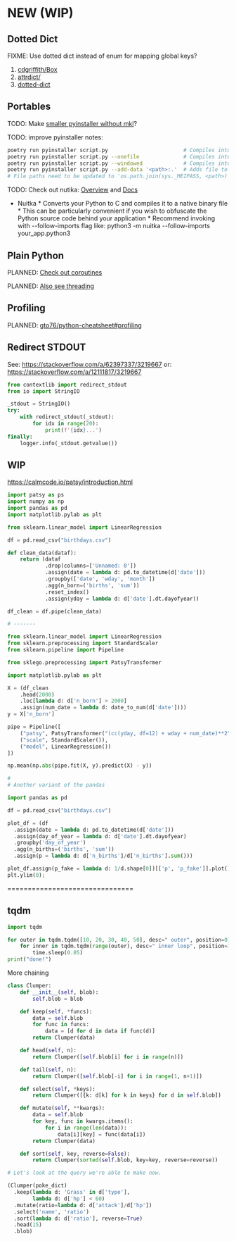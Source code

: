 # NEW (WIP)

## Dotted Dict

FIXME: Use dotted dict instead of enum for mapping global keys?

1. [cdgriffith/Box](https://github.com/cdgriffith/Box)
1. [attrdict/](https://pypi.org/project/attrdict/)
1. [dotted-dict](https://pypi.org/project/dotted-dict/)

## Portables

TODO: Make [smaller pyinstaller without mkl](https://docs.anaconda.com/mkl-optimizations/)?

TODO: improve pyinstaller notes:

```sh
poetry run pyinstaller script.py                        # Compiles into './dist/script' directory.
poetry run pyinstaller script.py --onefile              # Compiles into './dist/script' console app.
poetry run pyinstaller script.py --windowed             # Compiles into './dist/script' windowed app.
poetry run pyinstaller script.py --add-data '<path>:.'  # Adds file to the root of the executable.
# File paths need to be updated to 'os.path.join(sys._MEIPASS, <path>)'.
```

TODO: Check out nutika: [Overview](https://packaging.python.org/overview/) and [Docs](https://nuitka.net/doc/user-manual.html)

- Nuitka * Converts your Python to C and compiles it to a native binary file * This can be particularly convenient if you wish to obfuscate the Python source code behind your application * Recommend invoking with --follow-imports flag like: python3 -m nuitka --follow-imports your_app.python3

## Plain Python

PLANNED: [Check out coroutines](https://github.com/gto76/python-cheatsheet#coroutines)

PLANNED: [Also see threading](https://github.com/gto76/python-cheatsheet#threading)

## Profiling

PLANNED: [gto76/python-cheatsheet#profiling](https://github.com/gto76/python-cheatsheet#profiling)

## Redirect STDOUT

See: https://stackoverflow.com/a/62397337/3219667 or: https://stackoverflow.com/a/12111817/3219667

```py
from contextlib import redirect_stdout
from io import StringIO

_stdout = StringIO()
try:
    with redirect_stdout(_stdout):
        for idx in range(20):
            print(f'{idx}...')
finally:
    logger.info(_stdout.getvalue())
```

## WIP

<!--

# Context can be useful, but you need to be careful because it can be finicky if any fields are missing
import sys
logger.remove(0)
logger.add(sys.stdout, format='{extra[ip]} {extra[user]} {message}')
context_logger = logger.bind(ip='192.168.0.1', user='someone')
context_logger.info('Contextualize your logger easily')
context_logger.bind(user='someone_else').info('Inline binding of extra attribute ({extra[user]} nor {user})')
context_logger.info('Use kwargs to add context during formatting: {user}', user='anybody')
# This will fail...
logger.info('This will fail for an error that ip was not bound')

-->


<!-- TODO: Merge this notes with Pandas -->

https://calmcode.io/patsy/introduction.html

```py
import patsy as ps
import numpy as np
import pandas as pd
import matplotlib.pylab as plt

from sklearn.linear_model import LinearRegression

df = pd.read_csv("birthdays.csv")

def clean_data(dataf):
    return (dataf
            .drop(columns=['Unnamed: 0'])
            .assign(date = lambda d: pd.to_datetime(d['date']))
            .groupby(['date', 'wday', 'month'])
            .agg(n_born=('births', 'sum'))
            .reset_index()
            .assign(yday = lambda d: d['date'].dt.dayofyear))

df_clean = df.pipe(clean_data)

# -------

from sklearn.linear_model import LinearRegression
from sklearn.preprocessing import StandardScaler
from sklearn.pipeline import Pipeline

from sklego.preprocessing import PatsyTransformer

import matplotlib.pylab as plt

X = (df_clean
    .head(2000)
    .loc[lambda d: d['n_born'] > 2000]
    .assign(num_date = lambda d: date_to_num(d['date'])))
y = X['n_born']

pipe = Pipeline([
    ("patsy", PatsyTransformer("(cc(yday, df=12) + wday + num_date)**2")),
    ("scale", StandardScaler()),
    ("model", LinearRegression())
])

np.mean(np.abs(pipe.fit(X, y).predict(X) - y))

#
# Another variant of the pandas

import pandas as pd

df = pd.read_csv("birthdays.csv")

plot_df = (df
  .assign(date = lambda d: pd.to_datetime(d['date']))
  .assign(day_of_year = lambda d: d['date'].dt.dayofyear)
  .groupby('day_of_year')
  .agg(n_births=('births', 'sum'))
  .assign(p = lambda d: d['n_births']/d['n_births'].sum()))

plot_df.assign(p_fake = lambda d: 1/d.shape[0])[['p', 'p_fake']].plot()
plt.ylim(0);
```

===============================

## tqdm

```py
import tqdm

for outer in tqdm.tqdm([10, 20, 30, 40, 50], desc=" outer", position=0):
    for inner in tqdm.tqdm(range(outer), desc=" inner loop", position=1, leave=False):
        time.sleep(0.05)
print("done!")
```

More chaining

```py
class Clumper:
    def __init__(self, blob):
        self.blob = blob

    def keep(self, *funcs):
        data = self.blob
        for func in funcs:
            data = [d for d in data if func(d)]
        return Clumper(data)

    def head(self, n):
        return Clumper([self.blob[i] for i in range(n)])

    def tail(self, n):
        return Clumper([self.blob[-i] for i in range(1, n+1)])

    def select(self, *keys):
        return Clumper([{k: d[k] for k in keys} for d in self.blob])

    def mutate(self, **kwargs):
        data = self.blob
        for key, func in kwargs.items():
            for i in range(len(data)):
                data[i][key] = func(data[i])
        return Clumper(data)

    def sort(self, key, reverse=False):
        return Clumper(sorted(self.blob, key=key, reverse=reverse))

# Let's look at the query we're able to make now.

(Clumper(poke_dict)
  .keep(lambda d: 'Grass' in d['type'],
        lambda d: d['hp'] < 60)
  .mutate(ratio=lambda d: d['attack']/d['hp'])
  .select('name', 'ratio')
  .sort(lambda d: d['ratio'], reverse=True)
  .head(15)
  .blob)
```
